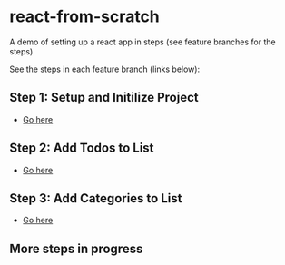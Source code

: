 # react-from-scratch

A demo of setting up a react app in steps (see feature branches for the steps)

See the steps in each feature branch (links below):

## Step 1: Setup and Initilize Project

* [Go here](https://github.com/joshboley/react-from-scratch/tree/step-1)

## Step 2: Add Todos to List

* [Go here](https://github.com/joshboley/react-from-scratch/tree/step-2)

## Step 3: Add Categories to List

* [Go here](https://github.com/joshboley/react-from-scratch/tree/step-3)

## More steps in progress